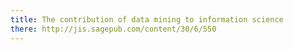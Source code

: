 ```yaml
---
title: The contribution of data mining to information science
there: http://jis.sagepub.com/content/30/6/550
---
```

